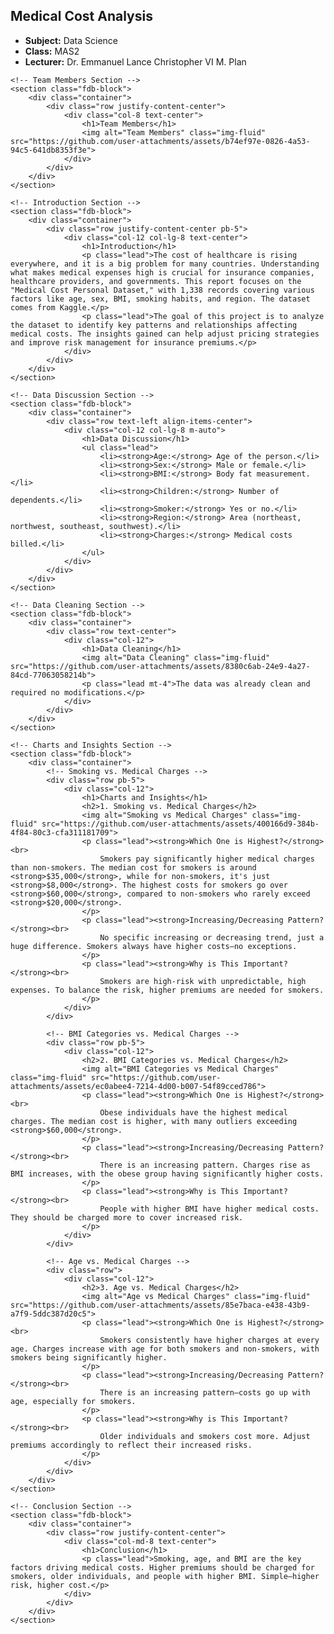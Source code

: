 <!DOCTYPE html>
<html lang="en">

<head>
    <meta charset="UTF-8">
    <meta name="viewport" content="width=device-width, initial-scale=1.0">
    <link rel="stylesheet" href="https://stackpath.bootstrapcdn.com/bootstrap/4.5.2/css/bootstrap.min.css">
    <title>Medical Cost Analysis</title>
</head>

<body>
    <!-- Header Section -->
    <section class="fdb-block">
        <div class="container">
            <div class="row justify-content-center">
                <div class="col-md-8 text-center">
                    <h1>Medical Cost Analysis</h1>
                    <ul class="list-unstyled">
                        <li><strong>Subject:</strong> Data Science</li>
                        <li><strong>Class:</strong> MAS2</li>
                        <li><strong>Lecturer:</strong> Dr. Emmanuel Lance Christopher VI M. Plan</li>
                    </ul>
                </div>
            </div>
        </div>
    </section>

    <!-- Team Members Section -->
    <section class="fdb-block">
        <div class="container">
            <div class="row justify-content-center">
                <div class="col-8 text-center">
                    <h1>Team Members</h1>
                    <img alt="Team Members" class="img-fluid" src="https://github.com/user-attachments/assets/b74ef97e-0826-4a53-94c5-641db8353f3e">
                </div>
            </div>
        </div>
    </section>

    <!-- Introduction Section -->
    <section class="fdb-block">
        <div class="container">
            <div class="row justify-content-center pb-5">
                <div class="col-12 col-lg-8 text-center">
                    <h1>Introduction</h1>
                    <p class="lead">The cost of healthcare is rising everywhere, and it is a big problem for many countries. Understanding what makes medical expenses high is crucial for insurance companies, healthcare providers, and governments. This report focuses on the "Medical Cost Personal Dataset," with 1,338 records covering various factors like age, sex, BMI, smoking habits, and region. The dataset comes from Kaggle.</p>
                    <p class="lead">The goal of this project is to analyze the dataset to identify key patterns and relationships affecting medical costs. The insights gained can help adjust pricing strategies and improve risk management for insurance premiums.</p>
                </div>
            </div>
        </div>
    </section>

    <!-- Data Discussion Section -->
    <section class="fdb-block">
        <div class="container">
            <div class="row text-left align-items-center">
                <div class="col-12 col-lg-8 m-auto">
                    <h1>Data Discussion</h1>
                    <ul class="lead">
                        <li><strong>Age:</strong> Age of the person.</li>
                        <li><strong>Sex:</strong> Male or female.</li>
                        <li><strong>BMI:</strong> Body fat measurement.</li>
                        <li><strong>Children:</strong> Number of dependents.</li>
                        <li><strong>Smoker:</strong> Yes or no.</li>
                        <li><strong>Region:</strong> Area (northeast, northwest, southeast, southwest).</li>
                        <li><strong>Charges:</strong> Medical costs billed.</li>
                    </ul>
                </div>
            </div>
        </div>
    </section>

    <!-- Data Cleaning Section -->
    <section class="fdb-block">
        <div class="container">
            <div class="row text-center">
                <div class="col-12">
                    <h1>Data Cleaning</h1>
                    <img alt="Data Cleaning" class="img-fluid" src="https://github.com/user-attachments/assets/8380c6ab-24e9-4a27-84cd-77063058214b">
                    <p class="lead mt-4">The data was already clean and required no modifications.</p>
                </div>
            </div>
        </div>
    </section>

    <!-- Charts and Insights Section -->
    <section class="fdb-block">
        <div class="container">
            <!-- Smoking vs. Medical Charges -->
            <div class="row pb-5">
                <div class="col-12">
                    <h1>Charts and Insights</h1>
                    <h2>1. Smoking vs. Medical Charges</h2>
                    <img alt="Smoking vs Medical Charges" class="img-fluid" src="https://github.com/user-attachments/assets/400166d9-384b-4f84-80c3-cfa311181709">
                    <p class="lead"><strong>Which One is Highest?</strong><br>
                        Smokers pay significantly higher medical charges than non-smokers. The median cost for smokers is around <strong>$35,000</strong>, while for non-smokers, it's just <strong>$8,000</strong>. The highest costs for smokers go over <strong>$60,000</strong>, compared to non-smokers who rarely exceed <strong>$20,000</strong>.
                    </p>
                    <p class="lead"><strong>Increasing/Decreasing Pattern?</strong><br>
                        No specific increasing or decreasing trend, just a huge difference. Smokers always have higher costs—no exceptions.
                    </p>
                    <p class="lead"><strong>Why is This Important?</strong><br>
                        Smokers are high-risk with unpredictable, high expenses. To balance the risk, higher premiums are needed for smokers.
                    </p>
                </div>
            </div>

            <!-- BMI Categories vs. Medical Charges -->
            <div class="row pb-5">
                <div class="col-12">
                    <h2>2. BMI Categories vs. Medical Charges</h2>
                    <img alt="BMI Categories vs Medical Charges" class="img-fluid" src="https://github.com/user-attachments/assets/ec0abee4-7214-4d00-b007-54f89cced786">
                    <p class="lead"><strong>Which One is Highest?</strong><br>
                        Obese individuals have the highest medical charges. The median cost is higher, with many outliers exceeding <strong>$60,000</strong>.
                    </p>
                    <p class="lead"><strong>Increasing/Decreasing Pattern?</strong><br>
                        There is an increasing pattern. Charges rise as BMI increases, with the obese group having significantly higher costs.
                    </p>
                    <p class="lead"><strong>Why is This Important?</strong><br>
                        People with higher BMI have higher medical costs. They should be charged more to cover increased risk.
                    </p>
                </div>
            </div>

            <!-- Age vs. Medical Charges -->
            <div class="row">
                <div class="col-12">
                    <h2>3. Age vs. Medical Charges</h2>
                    <img alt="Age vs Medical Charges" class="img-fluid" src="https://github.com/user-attachments/assets/85e7baca-e438-43b9-a7f9-5ddc387d20c5">
                    <p class="lead"><strong>Which One is Highest?</strong><br>
                        Smokers consistently have higher charges at every age. Charges increase with age for both smokers and non-smokers, with smokers being significantly higher.
                    </p>
                    <p class="lead"><strong>Increasing/Decreasing Pattern?</strong><br>
                        There is an increasing pattern—costs go up with age, especially for smokers.
                    </p>
                    <p class="lead"><strong>Why is This Important?</strong><br>
                        Older individuals and smokers cost more. Adjust premiums accordingly to reflect their increased risks.
                    </p>
                </div>
            </div>
        </div>
    </section>

    <!-- Conclusion Section -->
    <section class="fdb-block">
        <div class="container">
            <div class="row justify-content-center">
                <div class="col-md-8 text-center">
                    <h1>Conclusion</h1>
                    <p class="lead">Smoking, age, and BMI are the key factors driving medical costs. Higher premiums should be charged for smokers, older individuals, and people with higher BMI. Simple—higher risk, higher cost.</p>
                </div>
            </div>
        </div>
    </section>
</body>

</html>
